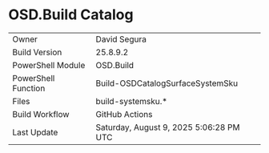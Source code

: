 ﻿# OSD.Build Catalog

| | |
|-|-|
| Owner | David Segura |
| Build Version | 25.8.9.2 |
| PowerShell Module | OSD.Build |
| PowerShell Function | Build-OSDCatalogSurfaceSystemSku |
| Files | build-systemsku.* |
| Build Workflow | GitHub Actions |
| Last Update | Saturday, August 9, 2025 5:06:28 PM UTC |
